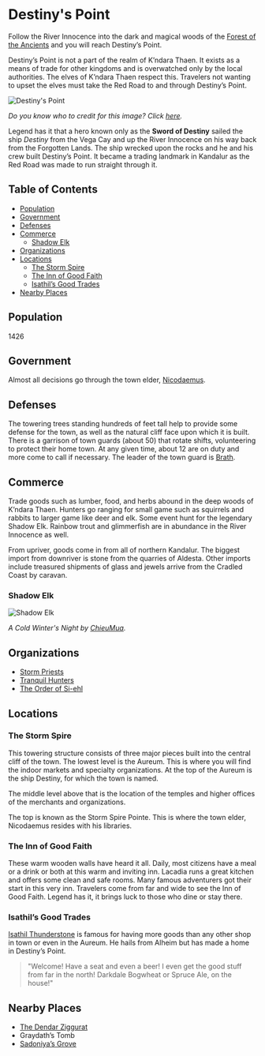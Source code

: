 # Destiny's Point <!-- omit in toc -->

Follow the River Innocence into the dark and magical woods of the [Forest of the Ancients](/Atlas/Kandalur/Realms/KndaraThaen/Locations/ForestAncients.md) and you will reach Destiny’s Point.

Destiny’s Point is not a part of the realm of K’ndara Thaen. It exists as a means of trade for other kingdoms and is overwatched only by the local authorities. The elves of K’ndara Thaen respect this. Travelers not wanting to upset the elves must take the Red Road to and through Destiny’s Point.

![Destiny's Point](http://cdn.desktopwallpapers4.me/wallpapers/fantasy/1366x768/5/48108-castle-in-the-sky-1366x768-fantasy-wallpaper.jpg)

*Do you know who to credit for this image? Click [here](https://airtable.com/shr3qtfCwGUUMYQqI).*

Legend has it that a hero known only as the **Sword of Destiny** sailed the ship *Destiny* from the Vega Cay and up the River Innocence on his way back from the Forgotten Lands. The ship wrecked upon the rocks and he and his crew built Destiny’s Point. It became a trading landmark in Kandalur as the Red Road was made to run straight through it.

## Table of Contents <!-- omit in toc -->

- [Population](#Population)
- [Government](#Government)
- [Defenses](#Defenses)
- [Commerce](#Commerce)
  - [Shadow Elk](#Shadow-Elk)
- [Organizations](#Organizations)
- [Locations](#Locations)
  - [The Storm Spire](#The-Storm-Spire)
  - [The Inn of Good Faith](#The-Inn-of-Good-Faith)
  - [Isathil’s Good Trades](#Isathils-Good-Trades)
- [Nearby Places](#Nearby-Places)

## Population

1426

## Government

Almost all decisions go through the town elder, [Nicodaemus](/Characters/Nicodaemus.md).

## Defenses

The towering trees standing hundreds of feet tall help to provide some defense for the town, as well as the natural cliff face upon which it is built. There is a garrison of town guards (about 50) that rotate shifts, volunteering to protect their home town. At any given time, about 12 are on duty and more come to call if necessary. The leader of the town guard is [Brath](/Characters/Brath.md).

## Commerce

Trade goods such as lumber, food, and herbs abound in the deep woods of K’ndara Thaen. Hunters go ranging for small game such as squirrels and rabbits to larger game like deer and elk. Some event hunt for the legendary Shadow Elk. Rainbow trout and glimmerfish are in abundance in the River Innocence as well.

From upriver, goods come in from all of northern Kandalur. The biggest import from downriver is stone from the quarries of Aldesta. Other imports include treasured shipments of glass and jewels arrive from the Cradled Coast by caravan.

### Shadow Elk

![Shadow Elk](https://images-wixmp-ed30a86b8c4ca887773594c2.wixmp.com/f/6f5a3645-cb78-4087-950a-bb9f39fe8ed8/d4kgr11-7f804e89-42ee-4d3d-81a9-7e7905c3ca2d.jpg/v1/fill/w_600,h_600,q_75,strp/a_cold_winter_s_night_by_chieumua_d4kgr11-fullview.jpg?token=eyJ0eXAiOiJKV1QiLCJhbGciOiJIUzI1NiJ9.eyJzdWIiOiJ1cm46YXBwOjdlMGQxODg5ODIyNjQzNzNhNWYwZDQxNWVhMGQyNmUwIiwiaXNzIjoidXJuOmFwcDo3ZTBkMTg4OTgyMjY0MzczYTVmMGQ0MTVlYTBkMjZlMCIsIm9iaiI6W1t7ImhlaWdodCI6Ijw9NjAwIiwicGF0aCI6IlwvZlwvNmY1YTM2NDUtY2I3OC00MDg3LTk1MGEtYmI5ZjM5ZmU4ZWQ4XC9kNGtncjExLTdmODA0ZTg5LTQyZWUtNGQzZC04MWE5LTdlNzkwNWMzY2EyZC5qcGciLCJ3aWR0aCI6Ijw9NjAwIn1dXSwiYXVkIjpbInVybjpzZXJ2aWNlOmltYWdlLm9wZXJhdGlvbnMiXX0.KROlbqjXvCM3F5xmRUY6P7DS0bq-UPmhCzmpkSbxhe0)

*A Cold Winter's Night by [ChieuMua](https://www.deviantart.com/chieumua).*

## Organizations

- [Storm Priests](/FactionsOrganizations/StormPriests.md)
- [Tranquil Hunters](/FactionsOrganizations/TranquilHunters.md)
- [The Order of Si-ehl](/FactionsOrganizations/OrderSiehl.md)

## Locations

### The Storm Spire

This towering structure consists of three major pieces built into the central cliff of the town. The lowest level is the Aureum. This is where you will find the indoor markets and specialty organizations. At the top of the Aureum is the ship Destiny, for which the town is named.

The middle level above that is the location of the temples and higher offices of the merchants and organizations.

The top is known as the Storm Spire Pointe. This is where the town elder, Nicodaemus resides with his libraries.

### The Inn of Good Faith

These warm wooden walls have heard it all. Daily, most citizens have a meal or a drink or both at this warm and inviting inn. Lacadia runs a great kitchen and offers some clean and safe rooms. Many famous adventurers got their start in this very inn. Travelers come from far and wide to see the Inn of Good Faith. Legend has it, it brings luck to those who dine or stay there.

### Isathil’s Good Trades

[Isathil Thunderstone](/Characters/IsathilThunderstone.md) is famous for having more goods than any other shop in town or even in the Aureum. He hails from Alheim but has made a home in Destiny’s Point.

>"Welcome! Have a seat and even a beer! I even get the good stuff from far in the north! Darkdale Bogwheat or Spruce Ale, on the house!"

## Nearby Places

- [The Dendar Ziggurat](Atlas/Kandalur/Realms/KndaraThaen/Locations/DendarZiggurat.md)
- Graydath’s Tomb
- [Sadoniya’s Grove](Atlas/Kandalur/Realms/KndaraThaen/Locations/SadoniyasGrove.md)
